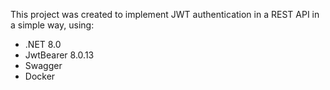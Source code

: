 This project was created to implement JWT authentication in a REST API in a simple way, using:
- .NET 8.0
- JwtBearer 8.0.13
- Swagger
- Docker
